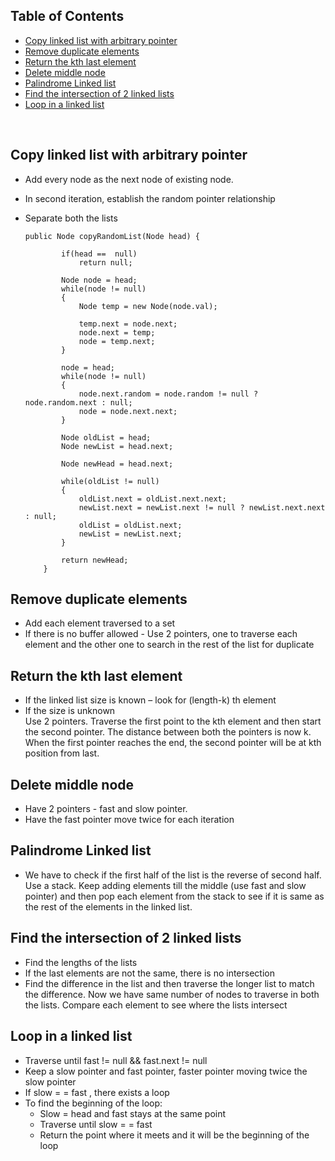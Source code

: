 ## Table of Contents
- [Copy linked list with arbitrary pointer](#copy-linked-list-with-arbitrary-pointer)
- [Remove duplicate elements](#remove-duplicate-elements)
- [Return the kth last element](#return-the-kth-last-element)
- [Delete middle node](#delete-middle-node)
- [Palindrome Linked list](#palindrome-linked-list)
- [Find the intersection of 2 linked lists](#find-the-intersection-of-2-linked-lists)
- [Loop in a linked list](#loop-in-a-linked-list)

<br>

## Copy linked list with arbitrary pointer
- Add every node as the next node of existing node.
- In second iteration, establish the random pointer relationship
- Separate both the lists

    ```
    public Node copyRandomList(Node head) {
            
            if(head ==  null)
                return null;
            
            Node node = head;
            while(node != null)
            {
                Node temp = new Node(node.val);
                
                temp.next = node.next;
                node.next = temp;
                node = temp.next;
            }
            
            node = head;
            while(node != null)
            {
                node.next.random = node.random != null ? node.random.next : null;
                node = node.next.next;
            }
            
            Node oldList = head;
            Node newList = head.next;
            
            Node newHead = head.next;
            
            while(oldList != null)
            {
                oldList.next = oldList.next.next;
                newList.next = newList.next != null ? newList.next.next : null;
                oldList = oldList.next;
                newList = newList.next;
            }
            
            return newHead;
        }
    ```

## Remove duplicate elements   
- Add each element traversed to a set
- If there is no buffer allowed - Use 2 pointers, one to traverse each element and the other one to search in the rest of the list for duplicate

## Return the kth last element
- If the linked list size is known – look for (length-k) th element
- If the size is unknown <br>
Use 2 pointers. Traverse the first point to the kth element and then start the second pointer. The distance between both the pointers is now k. When the first pointer reaches the end, the second pointer will be at kth position from last.

## Delete middle node
- Have 2 pointers - fast and slow pointer.
- Have the fast pointer move twice for each iteration

## Palindrome Linked list          
- We have to check if the first half of the list is the reverse of second half. Use a stack. Keep adding elements till the middle (use fast and slow pointer) and then pop each element from the stack to see if it is same as the rest of the elements in the linked list.

## Find the intersection of 2 linked lists
- Find the lengths of the lists
- If the last elements are not the same, there is no intersection
- Find the difference in the list and then traverse the longer list to match the difference. Now we have same number of nodes to traverse in both the lists. Compare each element to see where the lists intersect
	
## Loop in a linked list
- Traverse until fast != null && fast.next != null
- Keep a slow pointer and fast pointer, faster pointer moving twice the slow pointer
- If slow = = fast , there exists a loop
- To find the beginning of the loop:
    - Slow = head and fast stays at the same point
	- Traverse until slow = = fast
	- Return the point where it meets and it will be the beginning of the loop

